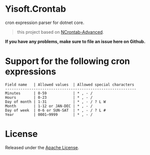 ﻿# Yisoft.Crontab #
cron expression parser for dotnet core.

> this project based on [NCrontab-Advanced](https://github.com/jcoutch/NCrontab-Advanced).

**If you have any problems, make sure to file an issue here on Github.**

# Support for the following cron expressions #

```
Field name   | Allowed values  | Allowed special characters
------------------------------------------------------------
Minutes      | 0-59            | * , - /
Hours        | 0-23            | * , - /
Day of month | 1-31            | * , - / ? L W
Month        | 1-12 or JAN-DEC | * , - /
Day of week  | 0-6 or SUN-SAT  | * , - / ? L #
Year         | 0001–9999       | * , - /
```

# License
Released under the [Apache License](License.txt).